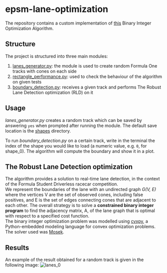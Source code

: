 # epsm-lane-optimization

The repository contains a custom implementation of [this](https://static1.squarespace.com/static/5b79970e3c3a53723fab8cfc/t/5dd31c148feff15f97f4ddbc/1574116375972/ICRA2020_Boundary_Gen_final.pdf) Binary Integer Optimization Algorithm.

## Structure 
The project is structured into three main modules: 
1. [lanes_generator.py](src/lanes_generator.py): the module is used to create random Formula One tracks with cones on each side
2. [rectangle_performance.py](src/performance.py): used to check the behaviour of the algorithm on given tests
3. [boundary_detection.py](src/boundary_detection.py): receives a given track and performs The
Robust Lane Detection optimization (RLD) on it

## Usage 
_lanes_generator.py_ creates a random track which can be saved by answering `yes` when prompted after running the module. 
The default save location is the [shapes](shapes/) directory.

To run _boundary_detection.py_ on a certain track, write in the terminal the index
of the shape you would like to load (a numeric value, e.g. `0`, for shape_0). The algorithm will compute the boundary and show it in a plot. 

## The Robust Lane Detection optimization
The algorithm provides a solution to real-time lane detection, in the context of the Formula Student
Driverless racecar competition. \
We represent the boundaries of the lane with an undirected graph _G(V, E)_ where the vertices V are the set
of observed cones, including false positives, and E is the set of edges connecting cones that are adjacent
to each other. The overall strategy is to solve a **constrained binary integer program** to find the adjacency
matrix, A, of the lane graph that is optimal with respect to a specified cost function. \
The binary integer optimization problem was modelled using [cvxpy](https://www.cvxpy.org/), a Python-embedded modeling language for convex optimization problems.
The solver used was [Mosek](https://www.mosek.com/).

## Results 
An example of the result obtained for a random track is given in the following image:
![lanes_0](https://user-images.githubusercontent.com/48925470/117624636-ca6b7380-b17d-11eb-8d7c-60c8f265e4ea.png)

